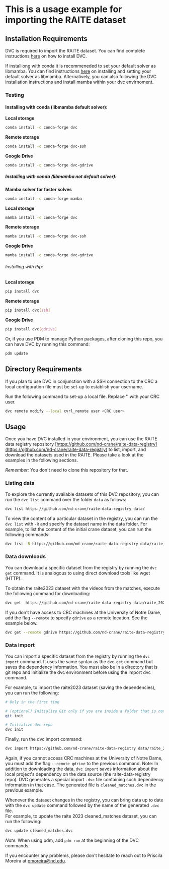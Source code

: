 # This is a usage example for importing the RAITE dataset

## Installation Requirements

DVC is required to import the RAITE dataset. You can find complete instructions [here](https://dvc.org/doc/install) on how to install DVC.

If installiong with conda it is recommeneded to set your default solver as libmamba. You can find instructions [here](https://www.anaconda.com/blog/conda-is-fast-now) on installing and setting your default solver as libmamba. Alternatively, you can also following the DVC installation instructions and install mamba within your dvc envirnoment.

### Testing

#### Installing with conda (libmamba default solver):

**Local storage**
```bash
conda install -c conda-forge dvc
```

**Remote storage**
```bash
conda install -c conda-forge dvc-ssh
```

**Google Drive**
```bash
conda install -c conda-forge dvc-gdrive
```

##### Installing with conda (libmamba not default solver):

**Mamba solver for faster solves**
```bash
conda install -c conda-forge mamba
```

**Local storage**
```bash
mamba install -c conda-forge dvc
```

**Remote storage**
```bash
mamba install -c conda-forge dvc-ssh
```

**Google Drive**
```bash
mamba install -c conda-forge dvc-gdrive
```

###### Installing with Pip:

**Local storage**
```bash
pip install dvc
```
**Remote storage**
```bash
pip install dvc[ssh]
```
**Google Drive**
```bash
pip install dvc[gdrive] 
```

Or, if you use PDM to manage Python packages, after cloning this repo, you can have DVC by running this command:

```bash 
pdm update
```
## Directory Requirements

If you plan to use DVC in conjunction with a SSH connection to the CRC a local configuration file must be set-up to establish your username. 


Run the following command to set-up a local file. Replace '<CRC user>' with your CRC user.

```bash 
dvc remote modify --local cvrl_remote user <CRC user>
```

## Usage

Once you have DVC installed in your environment, 
you can use the RAITE data registry repository [https://github.com/nd-crane/raite-data-registry](https://github.com/nd-crane/raite-data-registry) to list, import, and download the datasets used in the RAITE. Please take a look at the examples in the following sections.

*Remember:* You don't need to clone this repository for that.

### **Listing data**

To explore the currently available datasets of this DVC repository, you can run the `dvc list` command over the folder `data` as follows:

```bash
dvc list https://github.com/nd-crane/raite-data-registry data/
```

To view the content of a particular dataset in the registry, you can run the `dvc list` with `-R` and specify the dataset name in the data folder. 
For example, to list the content of the initial crane dataset, you can run the following commands:

```bash
dvc list -R https://github.com/nd-crane/raite-data-registry data/raite_2023 # from within a CRC machine
```



### **Data downloads**
You can download a specific dataset from the registry by running the `dvc get` command. It is analogous to using direct download tools like wget (HTTP).

To obtain the raite2023 dataset with the videos from the matches, execute the following command for downloading:

```bash
dvc get  https://github.com/nd-crane/raite-data-registry data/raite_2023/cleaned_matches
```

If you don't have access to CRC machines at the University of Notre Dame, add the flag `--remote` to specify `gdrive` as a remote location. See the example below.
```bash
dvc get --remote gdrive https://github.com/nd-crane/raite-data-registry data/raite_2023/cleaned_matches
```

### **Data import**
You can import a specific dataset from the registry by running the `dvc import` command. 
It uses the same syntax as the `dvc get` command but saves the dependency information.
You must also be in a directory that is git repo and initialize the dvc environment before using the import dvc command.

For example, to import the raite2023 dataset (saving the dependencies), you can run the following:

```bash
# Only in the first time

# (optional) Initialize Git only if you are inside a folder that is not currently a Git repository
git init 

# Initialize dvc repo
dvc init
```
Finally, run the dvc import command:
```bash
dvc import https://github.com/nd-crane/raite-data-registry data/raite_2023/cleaned_matches
```
Again, if you cannot access CRC machines at the University of Notre Dame, you must add the flag `--remote gdrive` to the previous command. 
Note: In addition to downloading the data, `dvc import` saves information about the local project's dependency on the data source (the raite-data-registry repo).
DVC generates a special import `.dvc` file containing such dependency information in that case. 
The generated file is `cleaned_matches.dvc` in the previous example.

Whenever the dataset changes in the registry, you can bring data up to date with the `dvc update` command followed by the name of the generated `.dvc` file.\
For example, to update the raite 2023 cleaned_matches dataset, you can run the following:
```bash
dvc update cleaned_matches.dvc
```


*Note*: When using pdm, add `pdm run` at the beginning of the DVC commands.

If you encounter any problems, please don't hesitate to reach out to Priscila Moreira at pmoreira@nd.edu.

 
